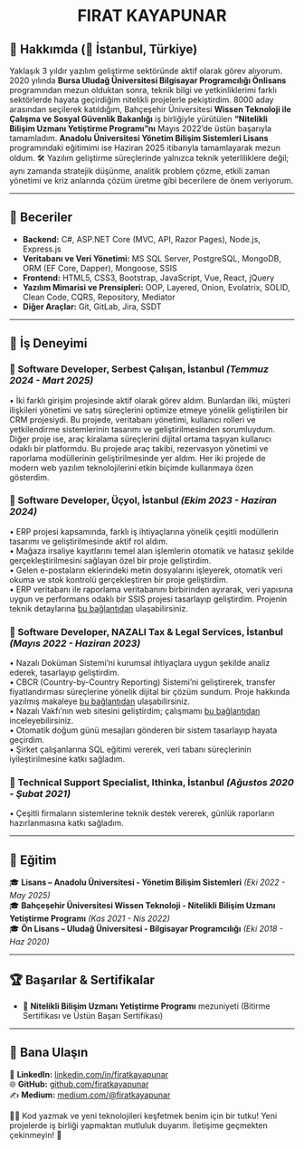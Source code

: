 # <h1 align="center">FIRAT KAYAPUNAR</h1>

## 🚀 Hakkımda (📍 İstanbul, Türkiye)

Yaklaşık 3 yıldır yazılım geliştirme sektöründe aktif olarak görev alıyorum. 2020 yılında **Bursa Uludağ Üniversitesi Bilgisayar Programcılığı Önlisans**  programından mezun olduktan sonra, teknik bilgi ve yetkinliklerimi farklı
sektörlerde hayata geçirdiğim nitelikli projelerle pekiştirdim. 8000 aday arasından seçilerek katıldığım, Bahçeşehir Üniversitesi **Wissen Teknoloji ile Çalışma ve Sosyal Güvenlik Bakanlığı** iş birliğiyle yürütülen **“Nitelikli Bilişim
Uzmanı Yetiştirme Programı”nı** Mayıs 2022’de üstün başarıyla tamamladım. **Anadolu Üniversitesi Yönetim Bilişim Sistemleri Lisans** programındaki eğitimimi ise Haziran 2025 itibarıyla tamamlayarak mezun oldum.
🛠️ Yazılım geliştirme süreçlerinde yalnızca teknik yeterliliklere değil; aynı zamanda stratejik düşünme, analitik problem çözme, etkili zaman yönetimi ve kriz anlarında çözüm üretme gibi becerilere de önem veriyorum.


---

## 🔧 Beceriler

- **Backend:** C#, ASP.NET Core (MVC, API, Razor Pages), Node.js, Express.js
- **Veritabanı ve Veri Yönetimi:** MS SQL Server, PostgreSQL, MongoDB, ORM (EF Core, Dapper), Mongoose, SSIS
- **Frontend:** HTML5, CSS3, Bootstrap, JavaScript, Vue, React, jQuery
- **Yazılım Mimarisi ve Prensipleri:** OOP, Layered, Onion, Evolatrix, SOLID, Clean Code, CQRS, Repository, Mediator
- **Diğer Araçlar:** Git, GitLab, Jira, SSDT

---

## 💼 İş Deneyimi

### 🔹 Software Developer, Serbest Çalışan, İstanbul *(Temmuz 2024 - Mart 2025)*
• İki farklı girişim projesinde aktif olarak görev aldım. Bunlardan ilki, müşteri ilişkileri yönetimi ve satış süreçlerini optimize etmeye yönelik geliştirilen bir CRM projesiydi. Bu projede, veritabanı yönetimi, kullanıcı rolleri ve yetkilendirme sistemlerinin tasarımı ve geliştirilmesinden sorumluydum. Diğer proje ise, araç kiralama süreçlerini dijital ortama taşıyan kullanıcı odaklı bir platformdu. Bu projede araç takibi, rezervasyon yönetimi ve raporlama modüllerinin geliştirilmesinde yer aldım. Her iki projede de modern web yazılım teknolojilerini etkin biçimde kullanmaya özen gösterdim.<br>

### 🔹 Software Developer, Üçyol, İstanbul *(Ekim 2023 - Haziran 2024)*
• ERP projesi kapsamında, farklı iş ihtiyaçlarına yönelik çeşitli modüllerin tasarımı ve geliştirilmesinde aktif rol aldım.<br>
• Mağaza irsaliye kayıtlarını temel alan işlemlerin otomatik ve hatasız şekilde gerçekleştirilmesini sağlayan özel bir proje geliştirdim.<br>
• Gelen e-postaların eklerindeki metin dosyalarını işleyerek, otomatik veri okuma ve stok kontrolü gerçekleştiren bir proje geliştirdim.<br>
• ERP veritabanı ile raporlama veritabanını birbirinden ayırarak, veri yapısına uygun ve performans odaklı bir SSIS projesi tasarlayıp geliştirdim. Projenin teknik detaylarına [bu bağlantıdan](https://medium.com/@firatkayapunar/etl-ssis-ssdt-36a31437eef4) ulaşabilirsiniz.<br>

### 🔹 Software Developer, NAZALI Tax & Legal Services, İstanbul *(Mayıs 2022 - Haziran 2023)*
• Nazalı Doküman Sistemi’ni kurumsal ihtiyaçlara uygun şekilde analiz ederek, tasarlayıp geliştirdim.<br>
• CBCR (Country-by-Country Reporting) Sistemi’ni geliştirerek, transfer fiyatlandırması süreçlerine yönelik dijital bir çözüm sundum. Proje hakkında yazılmış makaleye [bu bağlantıdan](https://medium.com/@serdar1aslan/application-of-software-solutions-in-transfer-pricing-practices-5878fbdedc2b) ulaşabilirsiniz.<br>
• Nazalı Vakfı’nın web sitesini geliştirdim; çalışmamı [bu bağlantıdan](https://nazalivakfi.com/) inceleyebilirsiniz.<br>
• Otomatik doğum günü mesajları gönderen bir sistem tasarlayıp hayata geçirdim.<br>
• Şirket çalışanlarına SQL eğitimi vererek, veri tabanı süreçlerinin iyileştirilmesine katkı sağladım.<br>

### 🔹 Technical Support Specialist, Ithinka, İstanbul *(Ağustos 2020 - Şubat 2021)*
• Çeşitli firmaların sistemlerine teknik destek vererek, günlük raporların hazırlanmasına katkı sağladım.<br>

---

## 📜 Eğitim

🎓 **Lisans – Anadolu Üniversitesi - Yönetim Bilişim Sistemleri** *(Eki 2022 - May 2025)*  
🎓 **Bahçeşehir Üniversitesi Wissen Teknoloji - Nitelikli Bilişim Uzmanı Yetiştirme Programı** *(Kas 2021 - Nis 2022)*  
🎓 **Ön Lisans – Uludağ Üniversitesi - Bilgisayar Programcılığı** *(Eki 2018 - Haz 2020)*  

---

## 🏆 Başarılar & Sertifikalar

- 📜 **Nitelikli Bilişim Uzmanı Yetiştirme Programı** mezuniyeti (Bitirme Sertifikası ve Üstün Başarı Sertifikası)

---

## 📩 Bana Ulaşın

🔗 **LinkedIn:** [linkedin.com/in/firatkayapunar](https://www.linkedin.com/in/firatkayapunar)  
🌐 **GitHub:** [github.com/firatkayapunar](https://github.com/firatkayapunar)  
✍ **Medium:** [medium.com/@firatkayapunar](https://medium.com/@firatkayapunar)  

👨‍💻 Kod yazmak ve yeni teknolojileri keşfetmek benim için bir tutku! Yeni projelerde iş birliği yapmaktan mutluluk duyarım. İletişime geçmekten çekinmeyin! 🚀
